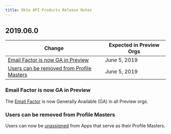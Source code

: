 ```yaml
---
title: Okta API Products Release Notes
---
```


## 2019.06.0

| Change                                                                                                                                        | Expected in Preview Orgs |
|-----------------------------------------------------------------------------------------------------------------------------------------------|--------------------------|
| [Email Factor is now GA in Preview](#email-factor-is-now-ga-in-preview) | June 5, 2019             |
| [Users can be removed from Profile Masters](#users-can-be-removed-from-profile-masters)| June 5, 2019 |

### Email Factor is now GA in Preview

The [Email Factor](/docs/api/resources/factors/#enroll-okta-email-factor) is now Generally Available (GA) in all Preview orgs. <!-- OKTA-227761 -->

### Users can be removed from Profile Masters

Users can now be [unassigned](/docs/reference/api/apps/#remove-user-from-application) from Apps that serve as their Profile Masters. <!-- OKTA-227994 -->


